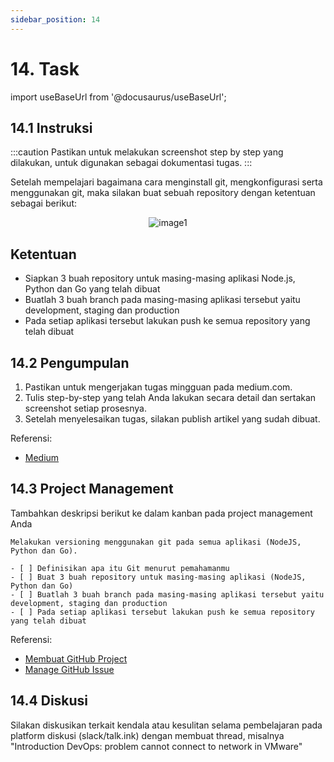 ```yaml
---
sidebar_position: 14
---
```


# 14. Task

import useBaseUrl from '@docusaurus/useBaseUrl';

## 14.1 Instruksi

:::caution
Pastikan untuk melakukan screenshot step by step yang dilakukan, untuk digunakan sebagai dokumentasi tugas.
:::

Setelah mempelajari bagaimana cara menginstall git, mengkonfigurasi serta menggunakan git, maka silakan buat sebuah repository dengan ketentuan sebagai berikut:

<center>
<img alt="image1" src={useBaseUrl('img/docs/task3.png')} />
</center>

## Ketentuan
- Siapkan 3 buah repository untuk masing-masing aplikasi Node.js, Python dan Go yang telah dibuat
- Buatlah 3 buah branch pada masing-masing aplikasi tersebut yaitu development, staging dan production
- Pada setiap aplikasi tersebut lakukan push ke semua repository yang telah dibuat

## 14.2 Pengumpulan
1. Pastikan untuk mengerjakan tugas mingguan pada medium.com.
2. Tulis step-by-step yang telah Anda lakukan secara detail dan sertakan screenshot setiap prosesnya. 
3. Setelah menyelesaikan tugas, silakan publish artikel yang sudah dibuat.

Referensi:
- [Medium](/Getting-Started/Medium/Medium-Registrasi)

## 14.3 Project Management
Tambahkan deskripsi berikut ke dalam kanban pada project management Anda
```
Melakukan versioning menggunakan git pada semua aplikasi (NodeJS, Python dan Go).

- [ ] Definisikan apa itu Git menurut pemahamanmu
- [ ] Buat 3 buah repository untuk masing-masing aplikasi (NodeJS, Python dan Go)
- [ ] Buatlah 3 buah branch pada masing-masing aplikasi tersebut yaitu development, staging dan production
- [ ] Pada setiap aplikasi tersebut lakukan push ke semua repository yang telah dibuat
```

Referensi:
- [Membuat GitHub Project](/Getting-Started/Project-Management/Make-Project-Management)
- [Manage GitHub Issue](/Getting-Started/Project-Management/Issue-Dan-Status-Project)

## 14.4 Diskusi
Silakan diskusikan terkait kendala atau kesulitan selama pembelajaran pada platform diskusi (slack/talk.ink) dengan membuat thread, misalnya "Introduction DevOps: problem cannot connect to network in VMware" 